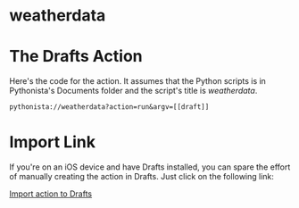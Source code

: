 weatherdata
=========================

# The Drafts Action

Here's the code for the action. It assumes that the Python scripts is in Pythonista's Documents folder and the script's title is *weatherdata*.

    pythonista://weatherdata?action=run&argv=[[draft]]
	
# Import Link

If you're on an iOS device and have Drafts installed, you can spare the effort of manually creating the action in Drafts. Just click on the following link:

[Import action to Drafts](drafts://x-callback-url/import_action?type=URL&name=Weather%20Data&url=pythonista%3A%2F%2Fweatherdata%3Faction%3Drun%26argv%3D%5B%5Bdraft%5D%5D)
